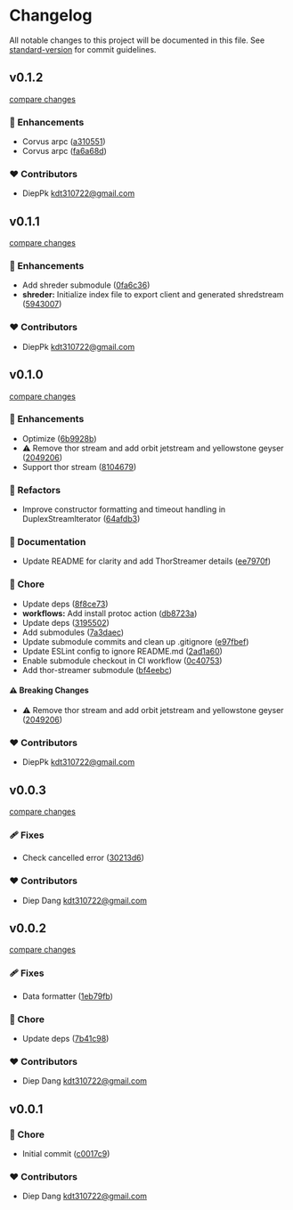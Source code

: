 # Changelog

All notable changes to this project will be documented in this file.
See [standard-version](https://github.com/conventional-changelog/standard-version) for commit guidelines.

## v0.1.2

[compare changes](https://github.com/kdt-sol/solana-grpc-client/compare/v0.1.1...v0.1.2)

### 🚀 Enhancements

- Corvus arpc ([a310551](https://github.com/kdt-sol/solana-grpc-client/commit/a310551))
- Corvus arpc ([fa6a68d](https://github.com/kdt-sol/solana-grpc-client/commit/fa6a68d))

### ❤️ Contributors

- DiepPk <kdt310722@gmail.com>

## v0.1.1

[compare changes](https://github.com/kdt-sol/solana-grpc-client/compare/v0.1.0...v0.1.1)

### 🚀 Enhancements

- Add shreder submodule ([0fa6c36](https://github.com/kdt-sol/solana-grpc-client/commit/0fa6c36))
- **shreder:** Initialize index file to export client and generated shredstream ([5943007](https://github.com/kdt-sol/solana-grpc-client/commit/5943007))

### ❤️ Contributors

- DiepPk <kdt310722@gmail.com>

## v0.1.0

[compare changes](https://github.com/kdt-sol/solana-grpc-client/compare/v0.0.3...v0.1.0)

### 🚀 Enhancements

- Optimize ([6b9928b](https://github.com/kdt-sol/solana-grpc-client/commit/6b9928b))
- ⚠️  Remove thor stream and add orbit jetstream and yellowstone geyser ([2049206](https://github.com/kdt-sol/solana-grpc-client/commit/2049206))
- Support thor stream ([8104679](https://github.com/kdt-sol/solana-grpc-client/commit/8104679))

### 💅 Refactors

- Improve constructor formatting and timeout handling in DuplexStreamIterator ([64afdb3](https://github.com/kdt-sol/solana-grpc-client/commit/64afdb3))

### 📖 Documentation

- Update README for clarity and add ThorStreamer details ([ee7970f](https://github.com/kdt-sol/solana-grpc-client/commit/ee7970f))

### 🏡 Chore

- Update deps ([8f8ce73](https://github.com/kdt-sol/solana-grpc-client/commit/8f8ce73))
- **workflows:** Add install protoc action ([db8723a](https://github.com/kdt-sol/solana-grpc-client/commit/db8723a))
- Update deps ([3195502](https://github.com/kdt-sol/solana-grpc-client/commit/3195502))
- Add submodules ([7a3daec](https://github.com/kdt-sol/solana-grpc-client/commit/7a3daec))
- Update submodule commits and clean up .gitignore ([e97fbef](https://github.com/kdt-sol/solana-grpc-client/commit/e97fbef))
- Update ESLint config to ignore README.md ([2ad1a60](https://github.com/kdt-sol/solana-grpc-client/commit/2ad1a60))
- Enable submodule checkout in CI workflow ([0c40753](https://github.com/kdt-sol/solana-grpc-client/commit/0c40753))
- Add thor-streamer submodule ([bf4eebc](https://github.com/kdt-sol/solana-grpc-client/commit/bf4eebc))

#### ⚠️ Breaking Changes

- ⚠️  Remove thor stream and add orbit jetstream and yellowstone geyser ([2049206](https://github.com/kdt-sol/solana-grpc-client/commit/2049206))

### ❤️ Contributors

- DiepPk <kdt310722@gmail.com>

## v0.0.3

[compare changes](https://github.com/kdt-sol/thorstream-client/compare/v0.0.2...v0.0.3)

### 🩹 Fixes

- Check cancelled error ([30213d6](https://github.com/kdt-sol/thorstream-client/commit/30213d6))

### ❤️ Contributors

- Diep Dang <kdt310722@gmail.com>

## v0.0.2

[compare changes](https://github.com/kdt-sol/thorstream-client/compare/v0.0.1...v0.0.2)

### 🩹 Fixes

- Data formatter ([1eb79fb](https://github.com/kdt-sol/thorstream-client/commit/1eb79fb))

### 🏡 Chore

- Update deps ([7b41c98](https://github.com/kdt-sol/thorstream-client/commit/7b41c98))

### ❤️ Contributors

- Diep Dang <kdt310722@gmail.com>

## v0.0.1


### 🏡 Chore

- Initial commit ([c0017c9](https://github.com/kdt-sol/thorstream-client/commit/c0017c9))

### ❤️ Contributors

- Diep Dang <kdt310722@gmail.com>

